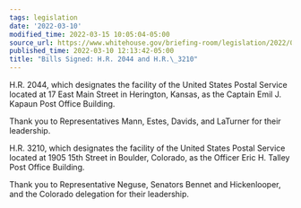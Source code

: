 ```yaml
---
tags: legislation
date: '2022-03-10'
modified_time: 2022-03-15 10:05:04-05:00
source_url: https://www.whitehouse.gov/briefing-room/legislation/2022/03/10/bills-signed-h-r-2044-and-h-r-3210/
published_time: 2022-03-10 12:13:42-05:00
title: "Bills Signed: H.R. 2044 and H.R.\_3210"
---
```

 
H.R. 2044, which designates the facility of the United States Postal
Service located at 17 East Main Street in Herington, Kansas, as the
Captain Emil J. Kapaun Post Office Building.

Thank you to Representatives Mann, Estes, Davids, and LaTurner for their
leadership.

H.R. 3210, which designates the facility of the United States Postal
Service located at 1905 15th Street in Boulder, Colorado, as the Officer
Eric H. Talley Post Office Building.

Thank you to Representative Neguse, Senators Bennet and Hickenlooper,
and the Colorado delegation for their leadership.
